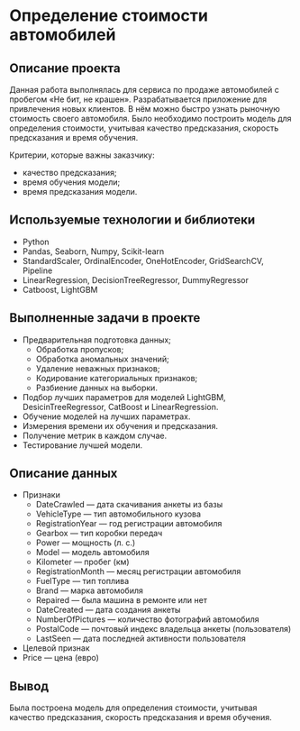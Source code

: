 # Определение стоимости автомобилей

## Описание проекта
Данная работа выполнялась для сервиса по продаже автомобилей с пробегом «Не бит, не крашен». Разрабатывается приложение для привлечения новых клиентов. В нём можно быстро узнать рыночную стоимость своего автомобиля. Было необходимо построить модель для определения стоимости, учитывая качество предсказания, скорость предсказания и время обучения.

Критерии, которые важны заказчику:
- качество предсказания;
- время обучения модели;
- время предсказания модели.

## Используемые технологии и библиотеки
- Python
- Pandas, Seaborn, Numpy, Scikit-learn
- StandardScaler, OrdinalEncoder, OneHotEncoder, GridSearchCV, Pipeline
- LinearRegression, DecisionTreeRegressor, DummyRegressor
- Catboost, LightGBM 

## Выполненные задачи в проекте
- Предварительная подготовка данных;
    - Обработка пропусков;
    - Обработка аномальных значений;
    - Удаление неважных признаков;
    - Кодирование категориальных признаков;
    - Разбиение данных на выборки.
- Подбор лучших параметров для моделей LightGBM, DesicinTreeRegressor, CatBoost и LinearRegression.
- Обучение моделей на лучших параметрах.
- Измерения времени их обучения и предсказания.
- Получение метрик в каждом случае.
- Тестирование лучшей модели. 

## Описание данных
- Признаки
	- DateCrawled — дата скачивания анкеты из базы
	- VehicleType — тип автомобильного кузова
	- RegistrationYear — год регистрации автомобиля
	- Gearbox — тип коробки передач
	- Power — мощность (л. с.)
	- Model — модель автомобиля
	- Kilometer — пробег (км)
	- RegistrationMonth — месяц регистрации автомобиля
	- FuelType — тип топлива
	- Brand — марка автомобиля
	- Repaired — была машина в ремонте или нет
	- DateCreated — дата создания анкеты
	- NumberOfPictures — количество фотографий автомобиля
	- PostalCode — почтовый индекс владельца анкеты (пользователя)
	- LastSeen — дата последней активности пользователя
- Целевой признак
- 	Price — цена (евро)

## Вывод
Была построена модель для определения стоимости, учитывая качество предсказания, скорость предсказания и время обучения.
